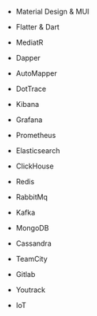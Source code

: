 - Material Design & MUI
- Flatter & Dart
- MediatR
- Dapper
- AutoMapper

- DotTrace

-   Kibana
- Grafana
- Prometheus

- Elasticsearch
- СlickHouse
- Redis
- RabbitMq
- Kafka
- MongoDB
- Cassandra

- TeamCity
- Gitlab
- Youtrack

- IoT

